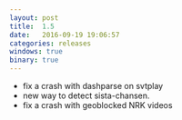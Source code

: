 ```yaml
---
layout: post
title:  1.5
date:   2016-09-19 19:06:57
categories: releases
windows: true
binary: true
---
```


* fix a crash with dashparse on svtplay
* new way to detect sista-chansen.
* fix a crash with geoblocked NRK videos
